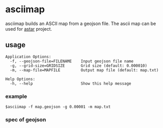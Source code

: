 # asciimap
asciimap builds an ASCII map from a geojson file. The ascii map can be used for [astar](https://github.com/shanghuiyang/astar) project.

## usage
```
Application Options:
  -f, --geojson-file=FILENAME    Input geojson file name
  -g, --grid-size=GRIDSIZE       Grid size (default: 0.000010)
  -m, --map-file=MAPFILE         Output map file (default: map.txt)

Help Options:
  -h, --help                     Show this help message
```

### example
```shell
$asciimap -f map.geojson -g 0.00001 -m map.txt
```

### spec of geojson

